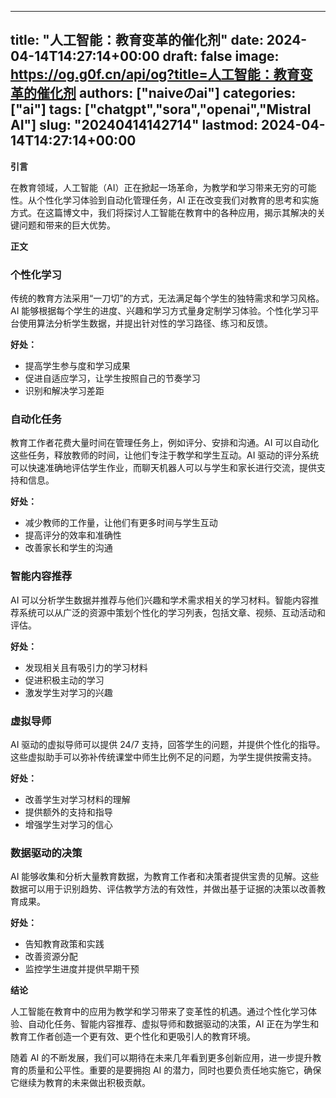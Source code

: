 
---
title: "人工智能：教育变革的催化剂"
date: 2024-04-14T14:27:14+00:00
draft: false
image: https://og.g0f.cn/api/og?title=人工智能：教育变革的催化剂
authors: ["naiveのai"]
categories: ["ai"]
tags: ["chatgpt","sora","openai","Mistral AI"]
slug: "20240414142714"
lastmod: 2024-04-14T14:27:14+00:00
---
**引言**

在教育领域，人工智能（AI）正在掀起一场革命，为教学和学习带来无穷的可能性。从个性化学习体验到自动化管理任务，AI 正在改变我们对教育的思考和实施方式。在这篇博文中，我们将探讨人工智能在教育中的各种应用，揭示其解决的关键问题和带来的巨大优势。

**正文**

### 个性化学习

传统的教育方法采用“一刀切”的方式，无法满足每个学生的独特需求和学习风格。AI 能够根据每个学生的进度、兴趣和学习方式量身定制学习体验。个性化学习平台使用算法分析学生数据，并提出针对性的学习路径、练习和反馈。

**好处：**
- 提高学生参与度和学习成果
- 促进自适应学习，让学生按照自己的节奏学习
- 识别和解决学习差距

### 自动化任务

教育工作者花费大量时间在管理任务上，例如评分、安排和沟通。AI 可以自动化这些任务，释放教师的时间，让他们专注于教学和学生互动。AI 驱动的评分系统可以快速准确地评估学生作业，而聊天机器人可以与学生和家长进行交流，提供支持和信息。

**好处：**
- 减少教师的工作量，让他们有更多时间与学生互动
- 提高评分的效率和准确性
- 改善家长和学生的沟通

### 智能内容推荐

AI 可以分析学生数据并推荐与他们兴趣和学术需求相关的学习材料。智能内容推荐系统可以从广泛的资源中策划个性化的学习列表，包括文章、视频、互动活动和评估。

**好处：**
- 发现相关且有吸引力的学习材料
- 促进积极主动的学习
- 激发学生对学习的兴趣

### 虚拟导师

AI 驱动的虚拟导师可以提供 24/7 支持，回答学生的问题，并提供个性化的指导。这些虚拟助手可以弥补传统课堂中师生比例不足的问题，为学生提供按需支持。

**好处：**
- 改善学生对学习材料的理解
- 提供额外的支持和指导
- 增强学生对学习的信心

### 数据驱动的决策

AI 能够收集和分析大量教育数据，为教育工作者和决策者提供宝贵的见解。这些数据可以用于识别趋势、评估教学方法的有效性，并做出基于证据的决策以改善教育成果。

**好处：**
- 告知教育政策和实践
- 改善资源分配
- 监控学生进度并提供早期干预

**结论**

人工智能在教育中的应用为教学和学习带来了变革性的机遇。通过个性化学习体验、自动化任务、智能内容推荐、虚拟导师和数据驱动的决策，AI 正在为学生和教育工作者创造一个更有效、更个性化和更吸引人的教育环境。

随着 AI 的不断发展，我们可以期待在未来几年看到更多创新应用，进一步提升教育的质量和公平性。重要的是要拥抱 AI 的潜力，同时也要负责任地实施它，确保它继续为教育的未来做出积极贡献。